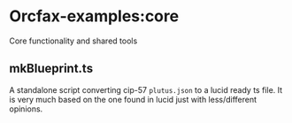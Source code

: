 # Orcfax-examples:core

Core functionality and shared tools

## mkBlueprint.ts

A standalone script converting cip-57 `plutus.json` to a lucid ready ts file. It
is very much based on the one found in lucid just with less/different opinions.
